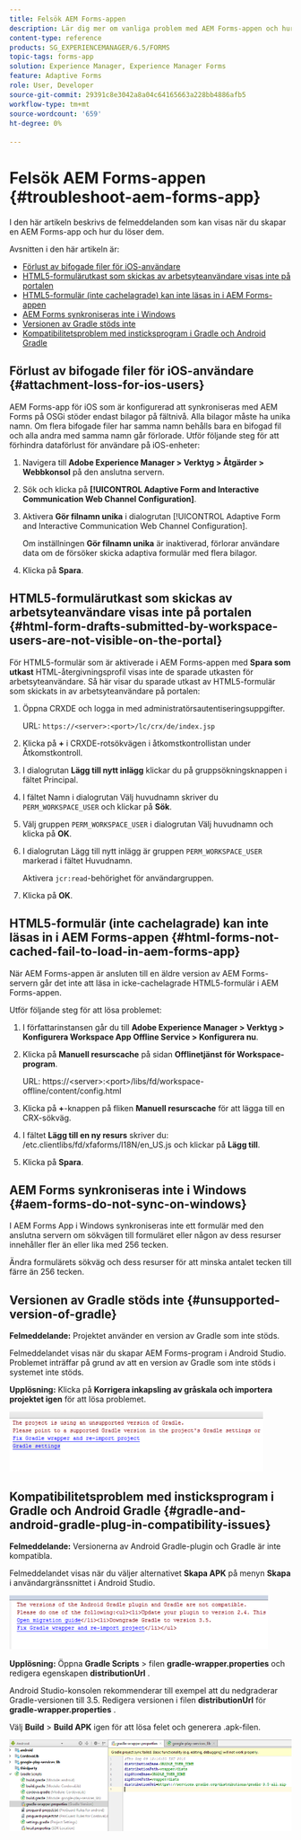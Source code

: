```yaml
---
title: Felsök AEM Forms-appen
description: Lär dig mer om vanliga problem med AEM Forms-appen och hur du felsöker dem.
content-type: reference
products: SG_EXPERIENCEMANAGER/6.5/FORMS
topic-tags: forms-app
solution: Experience Manager, Experience Manager Forms
feature: Adaptive Forms
role: User, Developer
source-git-commit: 29391c8e3042a8a04c64165663a228bb4886afb5
workflow-type: tm+mt
source-wordcount: '659'
ht-degree: 0%

---
```


# Felsök AEM Forms-appen {#troubleshoot-aem-forms-app}

I den här artikeln beskrivs de felmeddelanden som kan visas när du skapar en AEM Forms-app och hur du löser dem.

Avsnitten i den här artikeln är:

* [Förlust av bifogade filer för iOS-användare](/help/forms/using/issues-aem-forms-app.md#attachment-loss-for-ios-users)
* [HTML5-formulärutkast som skickas av arbetsyteanvändare visas inte på portalen](/help/forms/using/issues-aem-forms-app.md#html-form-drafts-submitted-by-workspace-users-are-not-visible-on-the-portal)
* [HTML5-formulär (inte cachelagrade) kan inte läsas in i AEM Forms-appen](/help/forms/using/issues-aem-forms-app.md#html-forms-not-cached-fail-to-load-in-aem-forms-app)
* [AEM Forms synkroniseras inte i Windows](/help/forms/using/issues-aem-forms-app.md#aem-forms-do-not-sync-on-windows)
* [Versionen av Gradle stöds inte](/help/forms/using/issues-aem-forms-app.md#unsupported-version-of-gradle)
* [Kompatibilitetsproblem med insticksprogram i Gradle och Android Gradle](/help/forms/using/issues-aem-forms-app.md#gradle-and-android-gradle-plug-in-compatibility-issues)

## Förlust av bifogade filer för iOS-användare {#attachment-loss-for-ios-users}

AEM Forms-app för iOS som är konfigurerad att synkroniseras med AEM Forms på OSGi stöder endast bilagor på fältnivå. Alla bilagor måste ha unika namn. Om flera bifogade filer har samma namn behålls bara en bifogad fil och alla andra med samma namn går förlorade. Utför följande steg för att förhindra dataförlust för användare på iOS-enheter:

1. Navigera till **Adobe Experience Manager > Verktyg > Åtgärder > Webbkonsol** på den anslutna servern.
1. Sök och klicka på **[!UICONTROL Adaptive Form and Interactive Communication Web Channel Configuration]**.
1. Aktivera **Gör filnamn unika** i dialogrutan [!UICONTROL Adaptive Form and Interactive Communication Web Channel Configuration].

   Om inställningen **Gör filnamn unika** är inaktiverad, förlorar användare data om de försöker skicka adaptiva formulär med flera bilagor.

1. Klicka på **Spara**.

## HTML5-formulärutkast som skickas av arbetsyteanvändare visas inte på portalen {#html-form-drafts-submitted-by-workspace-users-are-not-visible-on-the-portal}

För HTML5-formulär som är aktiverade i AEM Forms-appen med **Spara som utkast** HTML-återgivningsprofil visas inte de sparade utkasten för arbetsyteanvändare. Så här visar du sparade utkast av HTML5-formulär som skickats in av arbetsyteanvändare på portalen:

1. Öppna CRXDE och logga in med administratörsautentiseringsuppgifter.

   URL: `https://<server>:<port>/lc/crx/de/index.jsp`

1. Klicka på **+** i CRXDE-rotsökvägen i åtkomstkontrollistan under Åtkomstkontroll.
1. I dialogrutan **Lägg till nytt inlägg** klickar du på gruppsökningsknappen i fältet Principal.
1. I fältet Namn i dialogrutan Välj huvudnamn skriver du `PERM_WORKSPACE_USER` och klickar på **Sök**.
1. Välj gruppen `PERM_WORKSPACE_USER` i dialogrutan Välj huvudnamn och klicka på **OK**.
1. I dialogrutan Lägg till nytt inlägg är gruppen `PERM_WORKSPACE_USER` markerad i fältet Huvudnamn.

   Aktivera `jcr:read`-behörighet för användargruppen.

1. Klicka på **OK**.

## HTML5-formulär (inte cachelagrade) kan inte läsas in i AEM Forms-appen {#html-forms-not-cached-fail-to-load-in-aem-forms-app}

När AEM Forms-appen är ansluten till en äldre version av AEM Forms-servern går det inte att läsa in icke-cachelagrade HTML5-formulär i AEM Forms-appen.

Utför följande steg för att lösa problemet:

1. I författarinstansen går du till **Adobe Experience Manager > Verktyg > Konfigurera Workspace App Offline Service > Konfigurera nu**.
1. Klicka på **Manuell resurscache** på sidan **Offlinetjänst för Workspace-program**.

   URL: https://&lt;server>:&lt;port>/libs/fd/workspace-offline/content/config.html

1. Klicka på **+**-knappen på fliken **Manuell resurscache** för att lägga till en CRX-sökväg.
1. I fältet **Lägg till en ny resurs** skriver du: /etc.clientlibs/fd/xfaforms/I18N/en_US.js och klickar på **Lägg till**.
1. Klicka på **Spara**.

## AEM Forms synkroniseras inte i Windows {#aem-forms-do-not-sync-on-windows}

I AEM Forms App i Windows synkroniseras inte ett formulär med den anslutna servern om sökvägen till formuläret eller någon av dess resurser innehåller fler än eller lika med 256 tecken.

Ändra formulärets sökväg och dess resurser för att minska antalet tecken till färre än 256 tecken.

## Versionen av Gradle stöds inte {#unsupported-version-of-gradle}

**Felmeddelande:** Projektet använder en version av Gradle som inte stöds.

Felmeddelandet visas när du skapar AEM Forms-program i Android Studio. Problemet inträffar på grund av att en version av Gradle som inte stöds i systemet inte stöds.

**Upplösning:** Klicka på **Korrigera inkapsling av gråskala och importera projektet igen** för att lösa problemet.

![gradle_unsupported_version](assets/gradle_unsupported_version.png)

## Kompatibilitetsproblem med insticksprogram i Gradle och Android Gradle {#gradle-and-android-gradle-plug-in-compatibility-issues}

**Felmeddelande:** Versionerna av Android Gradle-plugin och Gradle är inte kompatibla.

Felmeddelandet visas när du väljer alternativet **Skapa APK** på menyn **Skapa** i användargränssnittet i Android Studio.

![gradle_plugin_compatibility](assets/gradle_plugin_compatibility.png)

**Upplösning:** Öppna **Gradle Scripts** > filen **gradle-wrapper.properties** och redigera egenskapen **distributionUrl** .

Android Studio-konsolen rekommenderar till exempel att du nedgraderar Gradle-versionen till 3.5. Redigera versionen i filen **distributionUrl** för **gradle-wrapper.properties** .

Välj **Build** > **Build APK** igen för att lösa felet och generera .apk-filen.

![gradle_wrapper_properties](assets/gradle_wrapper_properties.png)
